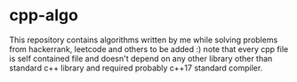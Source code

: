 # cpp-algo
This repository contains algorithms written by me while solving problems from hackerrank, leetcode and others to be added :)
note that every cpp file is self contained file and doesn't depend on any other library other than standard c++ library and
required probably c++17 standard compiler.
